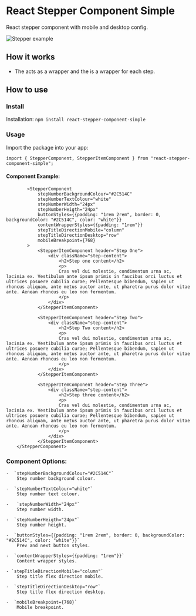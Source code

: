 # React Stepper Component Simple

React stepper component with mobile and desktop config.

![Stepper example](https://raw.githubusercontent.com/RickyGoacher/react-popup-component-simple/main/assets/images/stepper-component-example.gif)

## How it works

- The <StepperComponent> acts as a wrapper and the <StepperItemComponent> is a wrapper for each step.

## How to use

### Install

Installation: `npm install react-stepper-component-simple`

### Usage

Import the package into your app:

`import { StepperComponent, StepperItemComponent } from "react-stepper-component-simple";`

#### Component Example:
```
        <StepperComponent 
            stepNumberBackgroundColour="#2C514C" 
            stepNumberTextColour="white" 
            stepNumberWidth="24px"
            stepNumberHeigth="24px"
            buttonStyles={{padding: "1rem 2rem", border: 0, backgroundColor: "#2C514C", color: "white"}}
            contentWrapperStyles={{padding: "1rem"}}
            stepTitleDirectionMobile="column"
            stepTitleDirectionDesktop="row"
            mobileBreakpoint={768}
        >
            <StepperItemComponent header="Step One">
                <div className="step-content">
                    <h2>Step one content</h2>
                    <p>
                    Cras vel dui molestie, condimentum urna ac, lacinia ex. Vestibulum ante ipsum primis in faucibus orci luctus et ultrices posuere cubilia curae; Pellentesque bibendum, sapien ut rhoncus aliquam, ante metus auctor ante, ut pharetra purus dolor vitae ante. Aenean rhoncus eu leo non fermentum.
                    </p>
                </div>
            </StepperItemComponent>

            <StepperItemComponent header="Step Two">
                <div className="step-content">
                    <h2>Step Two content</h2>
                    <p>
                    Cras vel dui molestie, condimentum urna ac, lacinia ex. Vestibulum ante ipsum primis in faucibus orci luctus et ultrices posuere cubilia curae; Pellentesque bibendum, sapien ut rhoncus aliquam, ante metus auctor ante, ut pharetra purus dolor vitae ante. Aenean rhoncus eu leo non fermentum.
                    </p>
                </div>
            </StepperItemComponent>

            <StepperItemComponent header="Step Three">
                <div className="step-content">
                    <h2>Step three content</h2>
                    <p>
                    Cras vel dui molestie, condimentum urna ac, lacinia ex. Vestibulum ante ipsum primis in faucibus orci luctus et ultrices posuere cubilia curae; Pellentesque bibendum, sapien ut rhoncus aliquam, ante metus auctor ante, ut pharetra purus dolor vitae ante. Aenean rhoncus eu leo non fermentum.
                    </p>
                </div>
            </StepperItemComponent> 
    </StepperComponent>   
```
### Component Options:

    -  `stepNumberBackgroundColour="#2C514C"`
        Step number background colour.

    -  `stepNumberTextColour="white"`
        Step number text colour.

    -   `stepNumberWidth="24px"` 
        Step number width.

    -  `stepNumberHeigth="24px"`
        Step number height.

    -  `buttonStyles={{padding: "1rem 2rem", border: 0, backgroundColor: "#2C514C", color: "white"}}`
        Prev and next button styles.

    -  `contentWrapperStyles={{padding: "1rem"}}`
        Content wrapper styles.

    - `stepTitleDirectionMobile="column"`
        Step title flex direction mobile.

    -  `stepTitleDirectionDesktop="row"`
        Step title flex direction desktop.

    -  `mobileBreakpoint={768}`
        Mobile breakpoint.